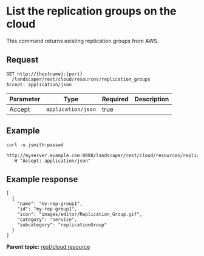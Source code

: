 # List the replication groups on the cloud

This command returns existing replication groups from AWS.

## Request

```
GET http://{hostname}:{port}
  /landscaper/rest/cloud/resources/replication_groups
Accept: application/json

```

|Parameter|Type|Required|Description|
|---------|----|--------|-----------|
|Accept|`application/json`|true| |

## Example

```
curl -u jsmith:passwd 
  http://myserver.example.com:8080/landscaper/rest/cloud/resources/replication_groups
  -H "Accept: application/json"
```

## Example response

```
[
  {
    "name": "my-rep-group1",
    "id": "my-rep-group1",
    "icon": "images/editor/Replication_Group.gif",
    "category": "service",
    "subcategory": "replicationGroup"
  }
]
```

**Parent topic:** [rest/cloud resource](../../com.ibm.edt.api.doc/topics/rest_cloud.md)

